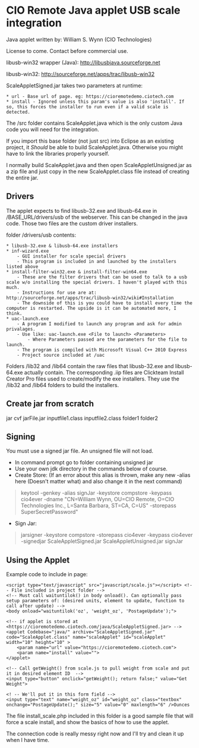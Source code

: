 CIO Remote Java applet USB scale integration
============================

Java applet written by: William S. Wynn (CIO Technologies)

License to come. Contact before commercial use.

libusb-win32 wrapper (Java): http://libusbjava.sourceforge.net

libusb-win32: http://sourceforge.net/apps/trac/libusb-win32

ScaleAppletSigned.jar takes two parameters at runtime:

	* url - Base url of page. eg: https://cioremotedemo.ciotech.com
	* install - Ignored unless this param's value is also 'install'. If so, this forces the installer to run even if a valid scale is detected.

The /src folder contains ScaleApplet.java which is the only custom Java code you will need for the integration.
	
If you import this base folder (not just src) into Eclipse as an existing project, it _Should_ be able to build ScaleApplet.java. Otherwise you might have to link the libraries properly yourself.

I normally build ScaleApplet.java and then open ScaleAppletUnsigned.jar as a zip file and just copy in the new ScaleApplet.class file instead of creating the entire jar.

## Drivers
The applet expects to find libusb-32.exe and libusb-64.exe in /BASE_URL/drivers/usb of the webserver. This can be changed in the java code.
Those two files are the custom driver installers.

folder /drivers/usb contents:

	* libusb-32.exe & libusb-64.exe installers
	* inf-wizard.exe
		- GUI installer for scale special drivers
		- This program is included in and launched by the installers listed above
	* install-filter-win32.exe & install-filter-win64.exe
		- These are the filter drivers that can be used to talk to a usb scale w/o installing the special drivers. I haven't played with this much.
		- Instructions for use are at: http://sourceforge.net/apps/trac/libusb-win32/wiki#Installation
		- The downside of this is you could have to install every time the computer is restarted. The upside is it can be automated more, I think.
	* uac-launch.exe
		- A program I modified to launch any program and ask for admin privalages.
		- Use like: uac-launch.exe <File to launch> <Parameters>
			- Where Parameters passed are the parameters for the file to launch.
		- The program is compiled with Microsoft Visual C++ 2010 Express
		- Project source included at /uac

Folders /lib32 and /lib64 contain the raw files that libusb-32.exe and libusb-64.exe actually contain.
The corresponding .iip files are Clickteam Install Creator Pro files used to create/modify the exe installers. They use the /lib32 and /lib64 folders to build the installers.

## Create jar from scratch
jar cvf jarFile.jar inputfile1.class inputfile2.class folder1 folder2

## Signing
You must use a signed jar file. An unsigned file will not load.

* In command prompt go to folder containing unsigned jar
* Use your own jdk directory in the commands below of course.
* Create Store: (If an error about this alias is thrown, make any new -alias here (Doesn't matter what) and also change it in the next command)
> keytool -genkey -alias signJar -keystore compstore -keypass cio4ever -dname "CN=William Wynn, OU=CIO Remote, O=CIO Technologies Inc., L=Santa Barbara, ST=CA, C=US" -storepass SuperSecretPassword"

* Sign Jar:
> jarsigner -keystore compstore -storepass cio4ever -keypass cio4ever -signedjar ScaleAppletSigned.jar ScaleAppletUnsigned.jar signJar

## Using the Applet
Example code to include in page:

    <script type="text/javascript" src="javascript/scale.js"></script> <!-- File included in project folder -->
    <!-- Must call waituntilok() in body onload(). Can optionally pass setup parameters of: (desired units, element to update, function to call after update) -->
    <body onload="waituntilok('oz', 'weight_oz', 'PostageUpdate');">
    
    <!-- if applet is stored at <https://cioremotedemo.ciotech.com/java/ScaleAppletSigned.jar> -->
    <applet Codebase="java/" archive="ScaleAppletSigned.jar" code="ScaleApplet.class" name="scaleApplet" id="scaleApplet" width="10" height="10" >
        <param name="url" value="https://cioremotedemo.ciotech.com">
        <param name="install" value="">
    </applet>
    
    <!-- Call getWeight() from scale.js to pull weight from scale and put it in desired element ID  -->
    <input type="button" onclick="getWeight(); return false;" value="Get Weight">
    
    <! -- We'll put it in this form field -->
    <input type="text" name="weight_oz" id="weight_oz" class="textbox" onchange="PostageUpdate();" size="5" value="0" maxlength="6" />Ounces


The file install_scale.php included in this folder is a good sample file that will force a scale install, and show the basics of how to use the applet.

The connection code is really messy right now and I'll try and clean it up when I have time.
